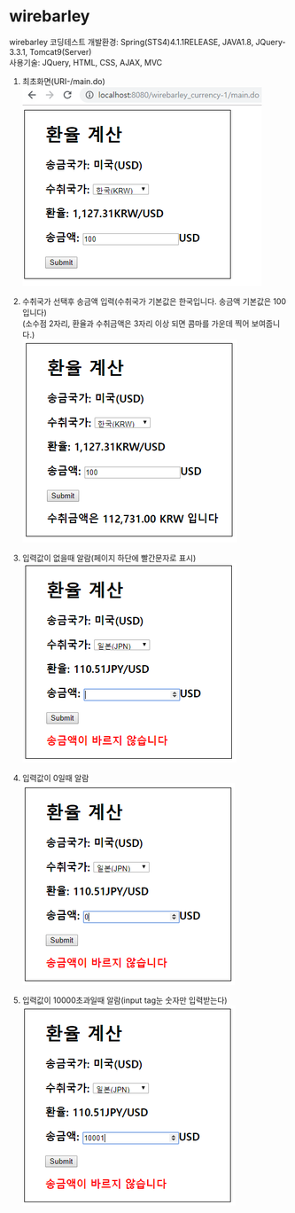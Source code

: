 # wirebarley
wirebarley 코딩테스트
개발환경: Spring(STS4)4.1.1RELEASE, JAVA1.8, JQuery-3.3.1, Tomcat9(Server)<br/>
사용기술: JQuery, HTML, CSS, AJAX, MVC

1. 최초화면(URI-/main.do)<br/>
![alt text](https://github.com/kishgreen91/wirebarley/blob/master/1.PNG)

2. 수취국가 선택후 송금액 입력(수취국가 기본값은 한국입니다. 송금액 기본값은 100입니다)<br/>(소수점 2자리, 환율과 수취금액은 3자리 이상 되면 콤마를 가운데 찍어 보여줍니다.)<br/>
![alt text](https://github.com/kishgreen91/wirebarley/blob/master/%EC%9E%85%EB%A0%A5%EA%B0%92%EC%9D%B4%20100%EC%9D%BC%EB%95%8C.PNG)

3. 입력값이 없을때 알람(페이지 하단에 빨간문자로 표시)<br/>
![alt text](https://github.com/kishgreen91/wirebarley/blob/master/%EC%9E%85%EB%A0%A5%EA%B0%92%EC%9D%B4%20%EC%97%86%EC%9D%84%EB%95%8C.PNG)

4. 입력값이 0일때 알람<br/>
![alt text](https://github.com/kishgreen91/wirebarley/blob/master/%EC%9E%85%EB%A0%A5%EA%B0%92%EC%9D%B4%200%EC%9D%BC%EB%95%8C.PNG)

5. 입력값이 10000초과일때 알람(input tag눈 숫자만 입력받는다)<br/>
![alt text](https://github.com/kishgreen91/wirebarley/blob/master/%EC%9E%85%EB%A0%A5%EA%B0%92%EC%9D%B4%2010000%EC%B4%88%EA%B3%BC%EC%9D%BC%EB%95%8C.PNG)
